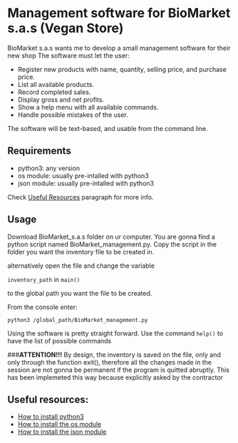 # Management software for BioMarket s.a.s (Vegan Store)

BioMarket s.a.s wants me to develop a small management software for their new shop
The software must let the user:
- Register new products with name, quantity, selling price, and purchase price.
- List all available products.
- Record completed sales.
- Display gross and net profits.
- Show a help menu with all available commands.
- Handle possible mistakes of the user.

The software will be text-based, and usable from the command line.


## Requirements

- python3: any version
- os module: usually pre-intalled with python3
- json module: usually pre-intalled with python3

Check [Useful Resources](#useful-resources) paragraph for more info.

## Usage

Download BioMarket_s.a.s folder on ur computer. You are gonna find a python script named BioMarket_management.py.
Copy the script in the folder you want the inventory file to be created in.

alternatively open the file and change the variable 

```inventory_path``` in ```main()```

to the global path you want the file to be created.

From the console enter:

```console
python3 /global_path/BioMarket_management.py
```

Using the software is pretty straight forward.
Use the command ```help()``` to have the list of possible commands

###**ATTENTION!!!**
By design, the inventory is saved on the file, only and only through the function exit(), therefore all the changes made in the session are not gonna be permanent if the program is quitted abruptly.
This has been implemeted this way because explicitly asked by the contractor




## Useful resources: 

- [How to install python3](https://www.geeksforgeeks.org/download-and-install-python-3-latest-version/)
- [How to install the os module](https://www.geeksforgeeks.org/how-to-install-os-sys-module-in-python/)
- [How to install the json module](https://www.geeksforgeeks.org/add-json-library-in-python/)



